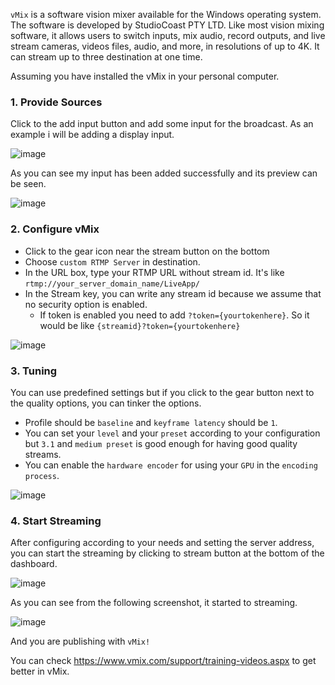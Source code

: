 `vMix` is a software vision mixer available for the Windows operating system. The software is developed by StudioCoast PTY LTD. Like most vision mixing software, it allows users to switch inputs, mix audio, record outputs, and live stream cameras, videos files, audio, and more, in resolutions of up to 4K. It can stream up to three destination at one time.

Assuming you have installed the vMix in your personal computer.

### 1. Provide Sources
Click to the add input button and add some input for the broadcast. As an example i will be adding a display input.

![image](https://user-images.githubusercontent.com/54481799/95338115-41285180-08bb-11eb-8e61-d8a63e564cf5.png)

As you can see my input has been added successfully and its preview can be seen.

![image](https://user-images.githubusercontent.com/54481799/95338335-7df44880-08bb-11eb-839c-5f9a443ec6bf.png)

### 2. Configure vMix
* Click to the gear icon near the stream button on the bottom
* Choose `custom RTMP Server` in destination.
* In the URL box, type your RTMP URL without stream id. It's like `rtmp://your_server_domain_name/LiveApp/`
* In the Stream key, you can write any stream id because we assume that no security option is enabled.
  * If token is enabled you need to add `?token={yourtokenhere}`. So it would be like `{streamid}?token={yourtokenhere}`

![image](https://user-images.githubusercontent.com/54481799/95346595-b51b2780-08c4-11eb-8d1a-95b5b2c40bac.png)

### 3. Tuning
You can use predefined settings but if you click to the gear button next to the quality options, you can tinker the options.
* Profile should be `baseline` and `keyframe latency` should be `1`.
* You can set your `level` and your `preset` according to your configuration but `3.1` and `medium preset` is good enough for having good quality streams.
* You can enable the `hardware encoder` for using your `GPU` in the `encoding process`.

![image](https://user-images.githubusercontent.com/54481799/95346851-eeec2e00-08c4-11eb-835c-a07e29c7cd08.png)

### 4. Start Streaming
After configuring according to your needs and setting the server address, you can start the streaming by clicking to stream button at the bottom of the dashboard.

![image](https://user-images.githubusercontent.com/54481799/95345483-6faa2a80-08c3-11eb-80e7-33d1aa7122c9.png)

As you can see from the following screenshot, it started to streaming.

![image](https://user-images.githubusercontent.com/54481799/95346239-476efb80-08c4-11eb-9eb9-a408cd47fd43.png)

And you are publishing with `vMix!`

You can check https://www.vmix.com/support/training-videos.aspx to get better in vMix.